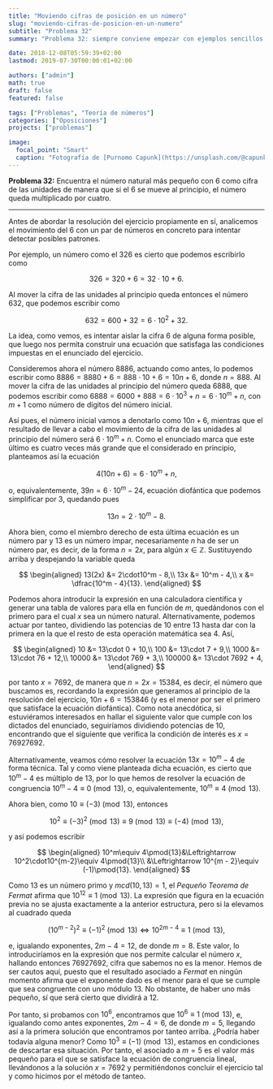 ```yaml
---
title: "Moviendo cifras de posición en un número"
slug: "moviendo-cifras-de-posicion-en-un-numero"
subtitle: "Problema 32"
summary: "Problema 32: siempre conviene empezar con ejemplos sencillos."

date: 2018-12-08T05:59:39+02:00
lastmod: 2019-07-30T00:00:01+02:00

authors: ["admin"]
math: true
draft: false
featured: false

tags: ["Problemas", "Teoría de números"]
categories: ["Oposiciones"]
projects: ["problemas"]

image:
  focal_point: "Smart"
  caption: "Fotografía de [Purnomo Capunk](https://unsplash.com/@capunk77), disponible en [Unsplash](https://unsplash.com/photos/KZC7BJo0Cl0)."
---
```


**Problema 32:** Encuentra el número natural más pequeño con $6$ como cifra de las unidades de manera que si el $6$ se mueve al principio, el número queda multiplicado por cuatro.

***

Antes de abordar la resolución del ejercicio propiamente en sí, analicemos el movimiento del $6$ con un par de números en concreto para intentar detectar posibles patrones.

Por ejemplo, un número como el $326$ es cierto que podemos escribirlo como 

$$
326 = 320 + 6 = 32\cdot10 + 6.
$$

Al mover la cifra de las unidades al principio queda entonces el número $632$, que podemos escribir como 

$$
632 = 600 + 32 = 6\cdot 10^2 + 32.$$

La idea, como vemos, es intentar aislar la cifra $6$ de alguna forma posible, que luego nos permita construir una ecuación que satisfaga las condiciones impuestas en el enunciado del ejercicio.

Consideremos ahora el número $8886$, actuando como antes, lo podemos escribir como $8886 = 8880 + 6 = 888\cdot10 + 6 = 10n + 6$, donde $n = 888$. Al mover la cifra de las unidades al principio del número queda $6888$, que podemos escribir como $6888 = 6000 + 888 = 6\cdot 10^3 + n = 6\cdot 10^m + n$, con $m + 1$ como número de dígitos del número inicial.

Así pues, el número inicial vamos a denotarlo como $10n + 6$, mientras que el resultado de llevar a cabo el movimiento de la cifra de las unidades al principio del número será $6\cdot10^m + n$. Como el enunciado marca que este último es cuatro veces más grande que el considerado en principio, planteamos así la ecuación

$$
4(10n + 6) = 6\cdot10^m + n,
$$

o, equivalentemente, $39n = 6\cdot10^m - 24$, ecuación diofántica que podemos simplificar por $3$, quedando pues 

$$
13n = 2\cdot10^m - 8.
$$ 

Ahora bien, como el miembro derecho de esta última ecuación es un número par y $13$ es un número impar, necesariamente $n$ ha de ser un número par, es decir, de la forma $n=2x$, para algún $x\in\mathbb{Z}$. Sustituyendo arriba y despejando la variable queda

$$
\begin{aligned}
13(2x) &= 2\cdot10^m - 8,\\
13x &= 10^m - 4,\\
x &= \dfrac{10^m - 4}{13}.
\end{aligned}
$$

Podemos ahora introducir la expresión en una calculadora científica y generar una tabla de valores para ella en función de $m$, quedándonos con el primero para el cual $x$ sea un número natural. Alternativamente, podemos actuar por tanteo, dividiendo las potencias de $10$ entre $13$ hasta dar con la primera en la que el resto de esta operación matemática sea $4$. Así,

$$
\begin{aligned}
10 &= 13\cdot 0 + 10,\\
100 &= 13\cdot 7 + 9,\\
1000 &= 13\cdot 76 + 12,\\
10000 &= 13\cdot 769 + 3,\\
100000 &= 13\cdot 7692 + 4,
\end{aligned}
$$

por tanto $x = 7692$, de manera que $n = 2x = 15384$, es decir, el número que buscamos es, recordando la expresión que generamos al principio de la resolución del ejercicio, $10n + 6 = 153846$ (y es el menor por ser el primero que satisface la ecuación diofántica). Como nota anecdótica, si estuviéramos interesados en hallar el siguiente valor que cumple con los dictados del enunciado, seguiríamos dividiendo potencias de $10$, encontrando que el siguiente que verifica la condición de interés es $x = 76927692$.

Alternativamente, veamos cómo resolver la ecuación $13x = 10^m - 4$ de forma técnica. Tal y como viene planteada dicha ecuación, es cierto que $10^m - 4$ es múltiplo de $13$, por lo que hemos de resolver la ecuación de congruencia $10^m - 4\equiv 0\pmod{13}$, o, equivalentemente, $10^m\equiv 4\pmod{13}$.

Ahora bien, como $10\equiv(-3)\pmod{13}$, entonces 

$$
10^2\equiv (-3)^2\pmod{13}\equiv 9\pmod{13}\equiv (-4)\pmod{13},
$$ 

y así podemos escribir

$$
\begin{aligned}
10^m\equiv 4\pmod{13}&\Leftrightarrow 10^2\cdot10^{m-2}\equiv 4\pmod{13}\\
&\Leftrightarrow 10^{m - 2}\equiv (-1)\pmod{13}.
\end{aligned}
$$

Como $13$ es un número primo y $mcd(10, 13) = 1$, el *Pequeño Teorema de Fermat* afirma que $10^{12}\equiv 1\pmod{13}$. La expresión que figura en la ecuación previa no se ajusta exactamente a la anterior estructura, pero si la elevamos al cuadrado queda

$$
(10^{m-2})^2\equiv (-1)^2\pmod{13}\Leftrightarrow 10^{2m-4}\equiv 1\pmod{13},
$$

e, igualando exponentes, $2m-4 = 12$, de donde $m = 8$. Este valor, lo introduciríamos en la expresión que nos permite calcular el número $x$, hallando entonces $76927692$, cifra que sabemos no es la menor. Hemos de ser cautos aquí, puesto que el resultado asociado a *Fermat* en ningún momento afirma que el exponente dado es el menor para el que se cumple que sea congruente con uno módulo $13$. No obstante, de haber uno más pequeño, sí que será cierto que dividirá a $12$.

Por tanto, si probamos con $10^6$, encontramos que $10^6\equiv 1\pmod{13}$, e, igualando como antes exponentes, $2m-4=6$, de donde $m=5$, llegando así a la primera solución que encontramos por tanteo arriba. ¿Podría haber todavía alguna menor? Como $10^3\equiv (-1)\pmod{13}$, estamos en condiciones de descartar esa situación. Por tanto, el asociado a $m=5$ es el valor más pequeño para el que se satisface la ecuación de congruencia lineal, llevándonos a la solución $x=7692$ y permitiéndonos concluir el ejercicio tal y como hicimos por el método de tanteo.
